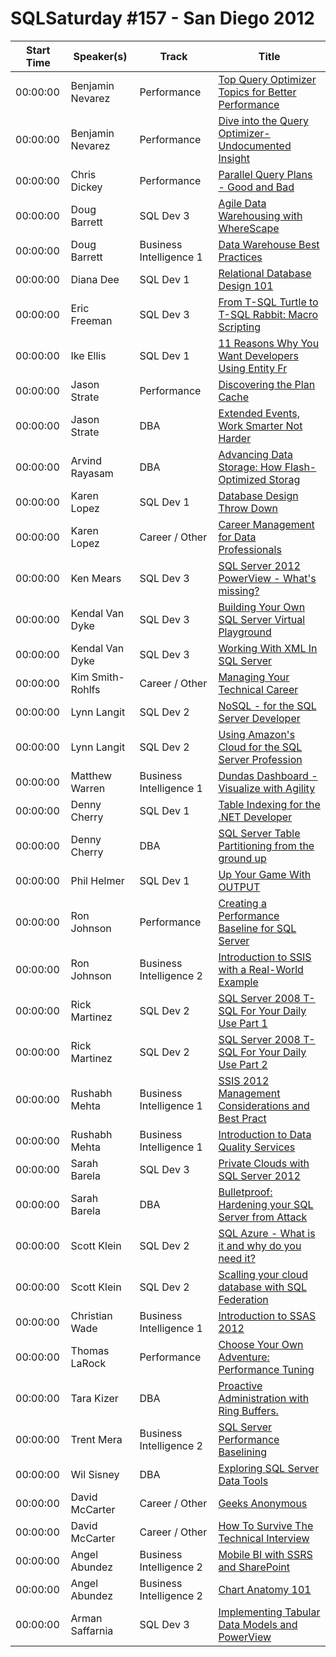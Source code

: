 # SQLSaturday #157 - San Diego 2012
Start Time|Speaker(s)|Track|Title
---|---|---|---
00:00:00|Benjamin Nevarez|Performance|[Top Query Optimizer Topics for Better Performance](10345.md)
00:00:00|Benjamin Nevarez|Performance|[Dive into the Query Optimizer-Undocumented Insight](10346.md)
00:00:00|Chris Dickey|Performance|[Parallel Query Plans - Good and Bad](11469.md)
00:00:00|Doug Barrett|SQL Dev 3 |[Agile Data Warehousing with WhereScape](12869.md)
00:00:00|Doug Barrett|Business Intelligence 1|[Data Warehouse Best Practices](12873.md)
00:00:00|Diana Dee|SQL Dev 1|[Relational Database Design 101](13420.md)
00:00:00|Eric Freeman|SQL Dev 3 |[From T-SQL Turtle to T-SQL Rabbit: Macro Scripting](14350.md)
00:00:00|Ike Ellis|SQL Dev 1|[11 Reasons Why You Want Developers Using Entity Fr](15284.md)
00:00:00|Jason Strate|Performance|[Discovering the Plan Cache](15938.md)
00:00:00|Jason Strate|DBA|[Extended Events, Work Smarter Not Harder](15940.md)
00:00:00|Arvind Rayasam|DBA|[Advancing Data Storage: How Flash-Optimized Storag](17545.md)
00:00:00|Karen Lopez|SQL Dev 1|[Database Design Throw Down](17909.md)
00:00:00|Karen Lopez|Career / Other|[Career Management for Data Professionals](17910.md)
00:00:00|Ken Mears|SQL Dev 3 |[SQL Server 2012 PowerView - What's missing?](18043.md)
00:00:00|Kendal Van Dyke|SQL Dev 3 |[Building Your Own SQL Server Virtual Playground](18044.md)
00:00:00|Kendal Van Dyke|SQL Dev 3 |[Working With XML In SQL Server ](18045.md)
00:00:00|Kim Smith-Rohlfs|Career / Other|[Managing Your Technical Career](18380.md)
00:00:00|Lynn Langit|SQL Dev 2|[NoSQL - for the SQL Server Developer](19326.md)
00:00:00|Lynn Langit|SQL Dev 2|[Using Amazon's Cloud for the SQL Server Profession](19327.md)
00:00:00|Matthew  Warren|Business Intelligence 1|[Dundas Dashboard - Visualize with Agility](19840.md)
00:00:00|Denny Cherry|SQL Dev 1|[Table Indexing for the .NET Developer](21045.md)
00:00:00|Denny Cherry|DBA|[SQL Server Table Partitioning from the ground up](21046.md)
00:00:00|Phil Helmer|SQL Dev 1|[Up Your Game With OUTPUT](22111.md)
00:00:00|Ron Johnson|Performance|[Creating a Performance Baseline for SQL Server](23055.md)
00:00:00|Ron Johnson|Business Intelligence 2|[Introduction to SSIS with a Real-World Example](23056.md)
00:00:00|Rick Martinez|SQL Dev 2|[SQL Server 2008 T-SQL For Your Daily Use Part 1](23098.md)
00:00:00|Rick Martinez|SQL Dev 2|[SQL Server 2008 T-SQL For Your Daily Use Part 2](23099.md)
00:00:00|Rushabh Mehta|Business Intelligence 1|[SSIS 2012 Management Considerations and Best Pract](23100.md)
00:00:00|Rushabh Mehta|Business Intelligence 1|[Introduction to Data Quality Services](23101.md)
00:00:00|Sarah Barela|SQL Dev 3 |[Private Clouds with SQL Server 2012](23972.md)
00:00:00|Sarah Barela|DBA|[Bulletproof: Hardening your SQL Server from Attack](23973.md)
00:00:00|Scott Klein|SQL Dev 2|[SQL Azure - What is it and why do you need it?](24126.md)
00:00:00|Scott Klein|SQL Dev 2|[Scalling your cloud database with SQL Federation](24127.md)
00:00:00|Christian Wade|Business Intelligence 1|[Introduction to SSAS 2012](24845.md)
00:00:00|Thomas LaRock|Performance|[Choose Your Own Adventure: Performance Tuning](25116.md)
00:00:00|Tara Kizer|DBA|[ Proactive Administration with Ring Buffers.](26016.md)
00:00:00|Trent Mera|Business Intelligence 2|[SQL Server Performance Baselining](27101.md)
00:00:00|Wil Sisney|DBA|[Exploring SQL Server Data Tools](28167.md)
00:00:00|David McCarter|Career / Other|[Geeks Anonymous](34627.md)
00:00:00|David McCarter|Career / Other|[How To Survive The Technical Interview](34628.md)
00:00:00|Angel Abundez|Business Intelligence 2|[Mobile BI with SSRS and SharePoint](9650.md)
00:00:00|Angel Abundez|Business Intelligence 2|[Chart Anatomy 101 ](9651.md)
00:00:00|Arman Saffarnia|SQL Dev 3 |[Implementing Tabular Data Models and PowerView](9837.md)
